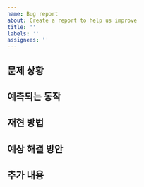 ```yaml
---
name: Bug report
about: Create a report to help us improve
title: ''
labels: ''
assignees: ''
---
```


## 문제 상황

<!-- A clear and concise description of what the bug is. -->

## 예측되는 동작

<!-- A clear and concise description of what you expected to happen. -->

## 재현 방법

<!--
  Minimal reproducible code
  or describe steps to reproduce.
  Optional, but recommended.
-->

## 예상 해결 방안

<!-- If you have suggestions on a fix for the bug  -->

## 추가 내용

<!-- Add any other context about the problem here. -->
